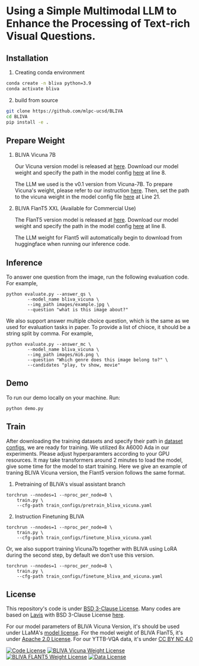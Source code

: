 # Using a Simple Multimodal LLM to Enhance the Processing of Text-rich Visual Questions.



## Installation

1. Creating conda environment

```bash
conda create -n bliva python=3.9
conda activate bliva
```

2. build from source

```bash
git clone https://github.com/mlpc-ucsd/BLIVA
cd BLIVA
pip install -e .
```

## Prepare Weight

1. BLIVA Vicuna 7B

    Our Vicuna version model is released at [here](https://huggingface.co/mlpc-lab/BLIVA_Vicuna). Download our model weight and specify the path in the model config [here](bliva/configs/models/bliva_vicuna7b.yaml#L8) at line 8. 

    The LLM we used is the v0.1 version from Vicuna-7B. To prepare Vicuna's weight, please refer to our instruction [here](PrepareVicuna.md). Then, set the path to the vicuna weight in the model config file [here](bliva/configs/models/bliva_vicuna7b.yaml#L21) at Line 21.

2. BLIVA FlanT5 XXL (Available for Commercial Use)

    The FlanT5 version model is released at [here](https://huggingface.co/mlpc-lab/BLIVA_FlanT5). Download our model weight and specify the path in the model config [here](bliva/configs/models/bliva_flant5xxl.yaml#L8) at line 8. 

    The LLM weight for Flant5 will automatically begin to download from huggingface when running our inference code. 

## Inference 

To answer one question from the image, run the following evaluation code. For example,

```Shell
python evaluate.py --answer_qs \
        --model_name bliva_vicuna \
        --img_path images/example.jpg \
        --question "what is this image about?"
```

We also support answer multiple choice question, which is the same as we used for evaluation tasks in paper. To provide a list of chioce, it should be a string split by comma. For example,

```Shell
python evaluate.py --answer_mc \
        --model_name bliva_vicuna \
        --img_path images/mi6.png \
        --question "Which genre does this image belong to?" \
        --candidates "play, tv show, movie"
```
## Demo

To run our demo locally on your machine. Run:

```Shell
python demo.py
```

## Train

After downloading the training datasets and specify their path in [dataset configs](bliva/configs/datasets/), we are ready for training. We utilized 8x A6000 Ada in our experiments. Please adjust hyperparamters according to your GPU resources. It may take transformers around 2 minutes to load the model, give some time for the model to start training. Here we give an example of traning BLIVA Vicuna version, the Flant5 version follows the same format.

1. Pretraining of BLIVA's visual assistant branch 

```Shell
torchrun --nnodes=1 --nproc_per_node=8 \
    train.py \
    --cfg-path train_configs/pretrain_bliva_vicuna.yaml
```

2. Instruction Finetuning BLIVA

```Shell
torchrun --nnodes=1 --nproc_per_node=8 \
    train.py \
    --cfg-path train_configs/finetune_bliva_vicuna.yaml
```

Or, we also support training Vicuna7b together with BLIVA using LoRA during the second step, by default we don't use this version. 

```Shell
torchrun --nnodes=1 --nproc_per_node=8 \
    train.py \
    --cfg-path train_configs/finetune_bliva_and_vicuna.yaml
```


## 

## License
This repository's code is under [BSD 3-Clause License](LICENSE.md).
Many codes are based on [Lavis](https://github.com/salesforce/LAVIS) with 
BSD 3-Clause License [here](LICENSE_LAVIS.md).

For our model parameters of BLIVA Vicuna Version, it's should be used under LLaMA's [model license](https://github.com/facebookresearch/llama/blob/llama_v1/LICENSE). 
For the model weight of BLIVA FlanT5, it's under [Apache 2.0 License](LICENSE_BLIVA_FLANT5_WEIGHT.md). 
For our YTTB-VQA data, it's under [CC BY NC 4.0](LICENSE_DATA.md)

[![Code License](https://img.shields.io/badge/Code%20License-BSD_3--Clause-blue.svg)](LICENSE.md)
[![BLIVA Vicuna Weight License](https://img.shields.io/badge/BLIVA%20Vicuna%20Weight%20License-Non_commercial_bespoke_license-orange.svg)](https://github.com/facebookresearch/llama/blob/llama_v1/LICENSE)
[![BLIVA FLANT5 Weight License](https://img.shields.io/badge/BLIVA%20FLANT5%20Weight%20License-Apache_2.0-green.svg)](LICENSE_BLIVA_FLANT5_WEIGHT.md)
[![Data License](https://img.shields.io/badge/Data%20License-CC%20By%20NC%204.0-red.svg)](LICENSE_DATA.md)


